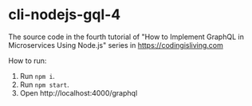 # cli-nodejs-gql-4
The source code in the fourth tutorial of "How to Implement GraphQL in Microservices Using Node.js" series in https://codingisliving.com

How to run:
1. Run `npm i`.
2. Run `npm start`.
3. Open http://localhost:4000/graphql
